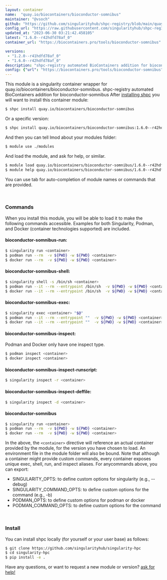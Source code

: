 ```yaml
---
layout: container
name:  "quay.io/biocontainers/bioconductor-somnibus"
maintainer: "@vsoch"
github: "https://github.com/singularityhub/shpc-registry/blob/main/quay.io/biocontainers/bioconductor-somnibus/container.yaml"
config_url: "https://raw.githubusercontent.com/singularityhub/shpc-registry/main/quay.io/biocontainers/bioconductor-somnibus/container.yaml"
updated_at: "2023-06-30 03:21:42.458105"
latest: "1.6.0--r42hdfd78af_0"
container_url: "https://biocontainers.pro/tools/bioconductor-somnibus"

versions:
 - "1.2.0--r41hdfd78af_0"
 - "1.6.0--r42hdfd78af_0"
description: "shpc-registry automated BioContainers addition for bioconductor-somnibus"
config: {"url": "https://biocontainers.pro/tools/bioconductor-somnibus", "maintainer": "@vsoch", "description": "shpc-registry automated BioContainers addition for bioconductor-somnibus", "latest": {"1.6.0--r42hdfd78af_0": "sha256:ee413c0b8f7e70a5cad96c7a3f1cec74b80fc15ee3ea64f21b541a1b52128c27"}, "tags": {"1.2.0--r41hdfd78af_0": "sha256:b09c4e79c1de51f2676486810edd5f823cef025962101212591e0ce058aa4fb7", "1.6.0--r42hdfd78af_0": "sha256:ee413c0b8f7e70a5cad96c7a3f1cec74b80fc15ee3ea64f21b541a1b52128c27"}, "docker": "quay.io/biocontainers/bioconductor-somnibus"}
---
```


This module is a singularity container wrapper for quay.io/biocontainers/bioconductor-somnibus.
shpc-registry automated BioContainers addition for bioconductor-somnibus
After [installing shpc](#install) you will want to install this container module:


```bash
$ shpc install quay.io/biocontainers/bioconductor-somnibus
```

Or a specific version:

```bash
$ shpc install quay.io/biocontainers/bioconductor-somnibus:1.6.0--r42hdfd78af_0
```

And then you can tell lmod about your modules folder:

```bash
$ module use ./modules
```

And load the module, and ask for help, or similar.

```bash
$ module load quay.io/biocontainers/bioconductor-somnibus/1.6.0--r42hdfd78af_0
$ module help quay.io/biocontainers/bioconductor-somnibus/1.6.0--r42hdfd78af_0
```

You can use tab for auto-completion of module names or commands that are provided.

<br>

### Commands

When you install this module, you will be able to load it to make the following commands accessible.
Examples for both Singularity, Podman, and Docker (container technologies supported) are included.

#### bioconductor-somnibus-run:

```bash
$ singularity run <container>
$ podman run --rm  -v ${PWD} -w ${PWD} <container>
$ docker run --rm  -v ${PWD} -w ${PWD} <container>
```

#### bioconductor-somnibus-shell:

```bash
$ singularity shell -s /bin/sh <container>
$ podman run --it --rm --entrypoint /bin/sh  -v ${PWD} -w ${PWD} <container>
$ docker run --it --rm --entrypoint /bin/sh  -v ${PWD} -w ${PWD} <container>
```

#### bioconductor-somnibus-exec:

```bash
$ singularity exec <container> "$@"
$ podman run --it --rm --entrypoint ""  -v ${PWD} -w ${PWD} <container> "$@"
$ docker run --it --rm --entrypoint ""  -v ${PWD} -w ${PWD} <container> "$@"
```

#### bioconductor-somnibus-inspect:

Podman and Docker only have one inspect type.

```bash
$ podman inspect <container>
$ docker inspect <container>
```

#### bioconductor-somnibus-inspect-runscript:

```bash
$ singularity inspect -r <container>
```

#### bioconductor-somnibus-inspect-deffile:

```bash
$ singularity inspect -d <container>
```



#### bioconductor-somnibus

```bash
$ singularity run <container>
$ podman run --rm  -v ${PWD} -w ${PWD} <container>
$ docker run --rm  -v ${PWD} -w ${PWD} <container>
```


In the above, the `<container>` directive will reference an actual container provided
by the module, for the version you have chosen to load. An environment file in the
module folder will also be bound. Note that although a container
might provide custom commands, every container exposes unique exec, shell, run, and
inspect aliases. For anycommands above, you can export:

 - SINGULARITY_OPTS: to define custom options for singularity (e.g., --debug)
 - SINGULARITY_COMMAND_OPTS: to define custom options for the command (e.g., -b)
 - PODMAN_OPTS: to define custom options for podman or docker
 - PODMAN_COMMAND_OPTS: to define custom options for the command

<br>

### Install

You can install shpc locally (for yourself or your user base) as follows:

```bash
$ git clone https://github.com/singularityhub/singularity-hpc
$ cd singularity-hpc
$ pip install -e .
```

Have any questions, or want to request a new module or version? [ask for help!](https://github.com/singularityhub/singularity-hpc/issues)